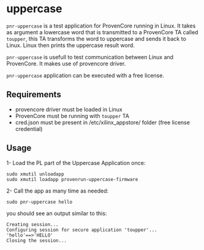 uppercase
=========

`pnr-uppercase` is a test application for ProvenCore running in Linux. It takes as argument a lowercase word that is transmitted to a ProvenCore TA called `toupper`, this TA transforms the word to uppercase and sends it back to Linux. Linux then prints the uppercase result word.

`pnr-uppercase` is usefull to test communication between Linux and ProvenCore. It makes use of provencore driver.

`pnr-uppercase` application can be executed with a free license.

Requirements
------------

- provencore driver must be loaded in Linux
- ProvenCore must be running with `toupper` TA
- cred.json must be present in /etc/xilinx_appstore/ folder (free license credential)

Usage
-----

1- Load the PL part of the Uppercase Application once:

~~~~
sudo xmutil unloadapp
sudo xmutil loadapp provenrun-uppercase-firmware
~~~~

2- Call the app as many time as needed:

~~~~
sudo pnr-uppercase hello
~~~~

you should see an output similar to this:

~~~~
Creating session...
Configuring session for secure application 'toupper'...
'hello'==>'HELLO'
Closing the session...
~~~~
